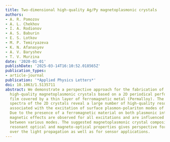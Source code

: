 ```yaml
---
title: Two-dimensional high-quality Ag/Py magnetoplasmonic crystals
authors:
- A. R. Pomozov
- A. L. Chekhov
- I. A. Rodionov
- A. S. Baburin
- E. S. Lotkov
- M. P. Temiryazeva
- K. N. Afanasyev
- A. V. Baryshev
- T. V. Murzina
date: '2020-01-01'
publishDate: '2025-03-14T16:10:52.018565Z'
publication_types:
- article-journal
publication: '*Applied Physics Letters*'
doi: 10.1063/1.5135711
abstract: We demonstrate a perspective approach for the fabrication of functional
  high-quality magnetoplasmonic crystals based on a 2D periodical perforated silver
  film covered by a thin layer of ferromagnetic metal (Permalloy). The wavelength-angular
  spectra of the 2D crystals reveal a large number of high-quality resonant features
  associated with the excitation of surface plasmon-polariton modes of various orders.
  Due to the presence of a ferromagnetic material on both plasmonic interfaces, pronounced
  magnetic effects are observed for all excitations and are influenced by the coupling
  between various modes. The suggested magnetoplasmonic crystal composition with high-quality
  resonant optical and magneto-optical properties gives perspective for the control
  over the light propagation as well as for sensor applications.
---
```

